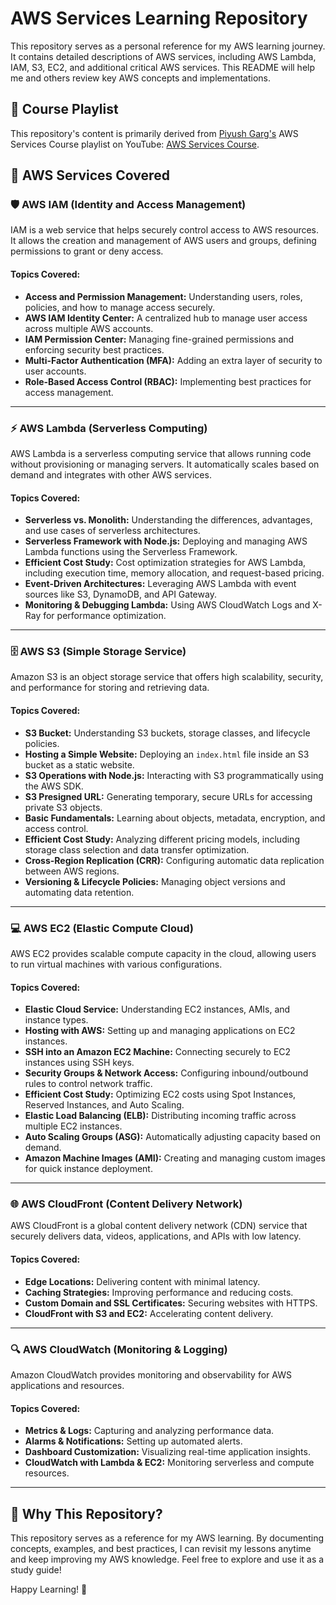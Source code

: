 # AWS Services Learning Repository

This repository serves as a personal reference for my AWS learning journey. It contains detailed descriptions of AWS services, including AWS Lambda, IAM, S3, EC2, and additional critical AWS services. This README will help me and others review key AWS concepts and implementations.

## 📌 Course Playlist
This repository's content is primarily derived from [Piyush Garg's](https://github.com/piyushgarg-dev) AWS Services Course playlist on YouTube: [AWS Services Course](https://www.youtube.com/playlist?list=PLinedj3B30sDZ17Fpe3xGUDRBkutaGyUp).

## 🚀 AWS Services Covered

### 🛡️ AWS IAM (Identity and Access Management)
IAM is a web service that helps securely control access to AWS resources. It allows the creation and management of AWS users and groups, defining permissions to grant or deny access.

#### Topics Covered:
- **Access and Permission Management:** Understanding users, roles, policies, and how to manage access securely.
- **AWS IAM Identity Center:** A centralized hub to manage user access across multiple AWS accounts.
- **IAM Permission Center:** Managing fine-grained permissions and enforcing security best practices.
- **Multi-Factor Authentication (MFA):** Adding an extra layer of security to user accounts.
- **Role-Based Access Control (RBAC):** Implementing best practices for access management.

---

### ⚡ AWS Lambda (Serverless Computing)
AWS Lambda is a serverless computing service that allows running code without provisioning or managing servers. It automatically scales based on demand and integrates with other AWS services.

#### Topics Covered:
- **Serverless vs. Monolith:** Understanding the differences, advantages, and use cases of serverless architectures.
- **Serverless Framework with Node.js:** Deploying and managing AWS Lambda functions using the Serverless Framework.
- **Efficient Cost Study:** Cost optimization strategies for AWS Lambda, including execution time, memory allocation, and request-based pricing.
- **Event-Driven Architectures:** Leveraging AWS Lambda with event sources like S3, DynamoDB, and API Gateway.
- **Monitoring & Debugging Lambda:** Using AWS CloudWatch Logs and X-Ray for performance optimization.

---

### 🗄️ AWS S3 (Simple Storage Service)
Amazon S3 is an object storage service that offers high scalability, security, and performance for storing and retrieving data.

#### Topics Covered:
- **S3 Bucket:** Understanding S3 buckets, storage classes, and lifecycle policies.
- **Hosting a Simple Website:** Deploying an `index.html` file inside an S3 bucket as a static website.
- **S3 Operations with Node.js:** Interacting with S3 programmatically using the AWS SDK.
- **S3 Presigned URL:** Generating temporary, secure URLs for accessing private S3 objects.
- **Basic Fundamentals:** Learning about objects, metadata, encryption, and access control.
- **Efficient Cost Study:** Analyzing different pricing models, including storage class selection and data transfer optimization.
- **Cross-Region Replication (CRR):** Configuring automatic data replication between AWS regions.
- **Versioning & Lifecycle Policies:** Managing object versions and automating data retention.

---

### 💻 AWS EC2 (Elastic Compute Cloud)
AWS EC2 provides scalable compute capacity in the cloud, allowing users to run virtual machines with various configurations.

#### Topics Covered:
- **Elastic Cloud Service:** Understanding EC2 instances, AMIs, and instance types.
- **Hosting with AWS:** Setting up and managing applications on EC2 instances.
- **SSH into an Amazon EC2 Machine:** Connecting securely to EC2 instances using SSH keys.
- **Security Groups & Network Access:** Configuring inbound/outbound rules to control network traffic.
- **Efficient Cost Study:** Optimizing EC2 costs using Spot Instances, Reserved Instances, and Auto Scaling.
- **Elastic Load Balancing (ELB):** Distributing incoming traffic across multiple EC2 instances.
- **Auto Scaling Groups (ASG):** Automatically adjusting capacity based on demand.
- **Amazon Machine Images (AMI):** Creating and managing custom images for quick instance deployment.

---

### 🌐 AWS CloudFront (Content Delivery Network)
AWS CloudFront is a global content delivery network (CDN) service that securely delivers data, videos, applications, and APIs with low latency.

#### Topics Covered:
- **Edge Locations:** Delivering content with minimal latency.
- **Caching Strategies:** Improving performance and reducing costs.
- **Custom Domain and SSL Certificates:** Securing websites with HTTPS.
- **CloudFront with S3 and EC2:** Accelerating content delivery.

---

### 🔍 AWS CloudWatch (Monitoring & Logging)
Amazon CloudWatch provides monitoring and observability for AWS applications and resources.

#### Topics Covered:
- **Metrics & Logs:** Capturing and analyzing performance data.
- **Alarms & Notifications:** Setting up automated alerts.
- **Dashboard Customization:** Visualizing real-time application insights.
- **CloudWatch with Lambda & EC2:** Monitoring serverless and compute resources.

---

## 🎯 Why This Repository?
This repository serves as a reference for my AWS learning. By documenting concepts, examples, and best practices, I can revisit my lessons anytime and keep improving my AWS knowledge. Feel free to explore and use it as a study guide!

Happy Learning! 🚀
